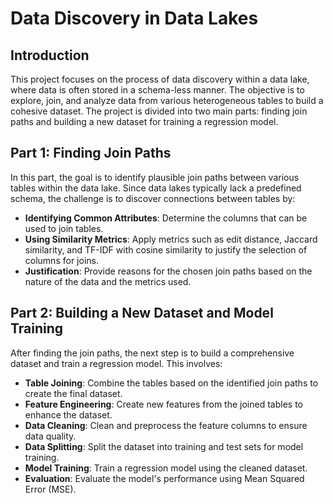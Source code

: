 # Data Discovery in Data Lakes

## Introduction

This project focuses on the process of data discovery within a data lake, where data is often stored in a schema-less manner. The objective is to explore, join, and analyze data from various heterogeneous tables to build a cohesive dataset. The project is divided into two main parts: finding join paths and building a new dataset for training a regression model.

## Part 1: Finding Join Paths

In this part, the goal is to identify plausible join paths between various tables within the data lake. Since data lakes typically lack a predefined schema, the challenge is to discover connections between tables by:

- **Identifying Common Attributes**: Determine the columns that can be used to join tables.
- **Using Similarity Metrics**: Apply metrics such as edit distance, Jaccard similarity, and TF-IDF with cosine similarity to justify the selection of columns for joins.
- **Justification**: Provide reasons for the chosen join paths based on the nature of the data and the metrics used.

## Part 2: Building a New Dataset and Model Training

After finding the join paths, the next step is to build a comprehensive dataset and train a regression model. This involves:

- **Table Joining**: Combine the tables based on the identified join paths to create the final dataset.
- **Feature Engineering**: Create new features from the joined tables to enhance the dataset.
- **Data Cleaning**: Clean and preprocess the feature columns to ensure data quality.
- **Data Splitting**: Split the dataset into training and test sets for model training.
- **Model Training**: Train a regression model using the cleaned dataset.
- **Evaluation**: Evaluate the model's performance using Mean Squared Error (MSE).


